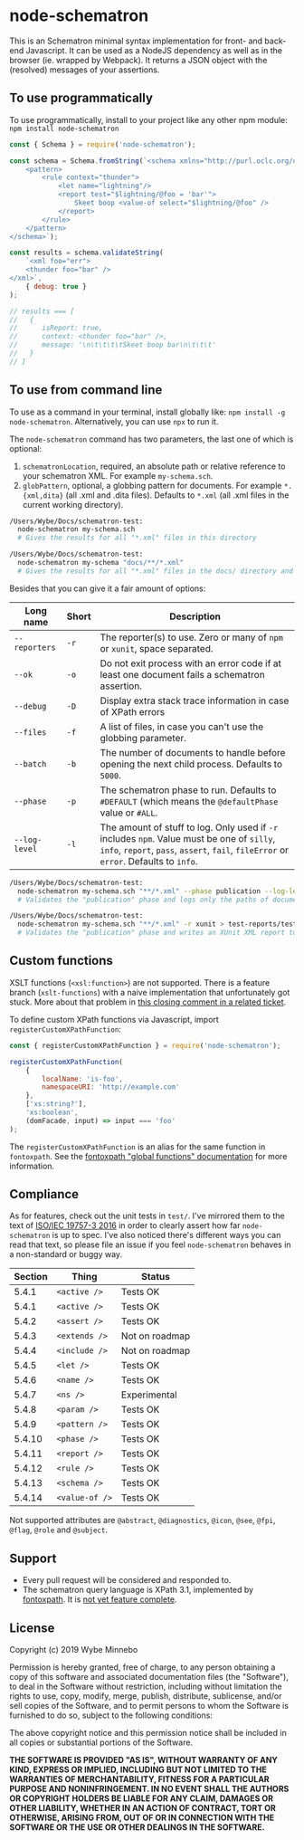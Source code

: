 # node-schematron

This is an Schematron minimal syntax implementation for front- and back-end Javascript. It can be used as
a NodeJS dependency as well as in the browser (ie. wrapped by Webpack). It returns a JSON object with the (resolved)
messages of your assertions.

## To use programmatically

To use programmatically, install to your project like any other npm module: `npm install node-schematron`

```js
const { Schema } = require('node-schematron');

const schema = Schema.fromString(`<schema xmlns="http://purl.oclc.org/dsdl/schematron">
	<pattern>
		<rule context="thunder">
			<let name="lightning"/>
			<report test="$lightning/@foo = 'bar'">
				Skeet boop <value-of select="$lightning/@foo" />
			</report>
		</rule>
	</pattern>
</schema>`);

const results = schema.validateString(
	`<xml foo="err">
	<thunder foo="bar" />
</xml>`,
	{ debug: true }
);

// results === [
//   {
//      isReport: true,
//      context: <thunder foo="bar" />,
//      message: '\n\t\t\t\tSkeet boop bar\n\t\t\t'
//   }
// ]
```

## To use from command line

To use as a command in your terminal, install globally like: `npm install -g node-schematron`. Alternatively, you can
use `npx` to run it.

The `node-schematron` command has two parameters, the last one of which is optional:

1. `schematronLocation`, required, an absolute path or relative reference to your schematron XML. For example
   `my-schema.sch`.
2. `globPattern`, optional, a globbing pattern for documents. For example `*.{xml,dita}` (all .xml and .dita files).
   Defaults to `*.xml` (all .xml files in the current working directory).

```sh
/Users/Wybe/Docs/schematron-test:
  node-schematron my-schema.sch
  # Gives the results for all "*.xml" files in this directory
```

```sh
/Users/Wybe/Docs/schematron-test:
  node-schematron my-schema "docs/**/*.xml"
  # Gives the results for all "*.xml" files in the docs/ directory and all subdirectories
```

Besides that you can give it a fair amount of options:

| Long name     | Short | Description                                                                                                                                                                         |
| ------------- | ----- | ----------------------------------------------------------------------------------------------------------------------------------------------------------------------------------- |
| `--reporters` | `-r`  | The reporter(s) to use. Zero or many of `npm` or `xunit`, space separated.                                                                                                          |
| `--ok`        | `-o`  | Do not exit process with an error code if at least one document fails a schematron assertion.                                                                                       |
| `--debug`     | `-D`  | Display extra stack trace information in case of XPath errors                                                                                                                       |
| `--files`     | `-f`  | A list of files, in case you can't use the globbing parameter.                                                                                                                      |
| `--batch`     | `-b`  | The number of documents to handle before opening the next child process. Defaults to `5000`.                                                                                        |
| `--phase`     | `-p`  | The schematron phase to run. Defaults to `#DEFAULT` (which means the `@defaultPhase` value or `#ALL`.                                                                               |
| `--log-level` | `-l`  | The amount of stuff to log. Only used if `-r` includes `npm`. Value must be one of `silly`, `info`, `report`, `pass`, `assert`, `fail`, `fileError` or `error`. Defaults to `info`. |

```sh
/Users/Wybe/Docs/schematron-test:
  node-schematron my-schema.sch "**/*.xml" --phase publication --log-level fail
  # Validates the "publication" phase and logs only the paths of documents that fail
```

```sh
/Users/Wybe/Docs/schematron-test:
  node-schematron my-schema.sch "**/*.xml" -r xunit > test-reports/test-report.xml
  # Validates the "publication" phase and writes an XUnit XML report to file
```

## Custom functions

XSLT functions (`<xsl:function>`) are not supported. There is a feature branch (`xslt-functions`)
with a naive implementation that unfortunately got stuck. More about that problem in
[this closing comment in a related ticket](https://github.com/wvbe/node-schematron/issues/1#issuecomment-873554478).

To define custom XPath functions via Javascript, import `registerCustomXPathFunction`:

```js
const { registerCustomXPathFunction } = require('node-schematron');

registerCustomXPathFunction(
	{
		localName: 'is-foo',
		namespaceURI: 'http://example.com'
	},
	['xs:string?'],
	'xs:boolean',
	(domFacade, input) => input === 'foo'
);
```

The `registerCustomXPathFunction` is an alias for the same function in `fontoxpath`. See the
[fontoxpath "global functions" documentation](https://github.com/FontoXML/fontoxpath#global-functions) for more
information.

## Compliance

As for features, check out the unit tests in `test/`. I've mirrored them to the text of [ISO/IEC 19757-3 2016](./docs/c055982_ISO_IEC_19757-3_2016.pdf) in order to clearly assert how far `node-schematron` is up to spec.
I've also noticed there's different ways you can read that text, so please file an issue if you feel `node-schematron`
behaves in a non-standard or buggy way.

| Section | Thing          | Status         |
| ------- | -------------- | -------------- |
| 5.4.1   | `<active />`   | Tests OK       |
| 5.4.1   | `<active />`   | Tests OK       |
| 5.4.2   | `<assert />`   | Tests OK       |
| 5.4.3   | `<extends />`  | Not on roadmap |
| 5.4.4   | `<include />`  | Not on roadmap |
| 5.4.5   | `<let />`      | Tests OK       |
| 5.4.6   | `<name />`     | Tests OK       |
| 5.4.7   | `<ns />`       | Experimental   |
| 5.4.8   | `<param />`    | Tests OK       |
| 5.4.9   | `<pattern />`  | Tests OK       |
| 5.4.10  | `<phase />`    | Tests OK       |
| 5.4.11  | `<report />`   | Tests OK       |
| 5.4.12  | `<rule />`     | Tests OK       |
| 5.4.13  | `<schema />`   | Tests OK       |
| 5.4.14  | `<value-of />` | Tests OK       |

Not supported attributes are `@abstract`, `@diagnostics`, `@icon`, `@see`, `@fpi`, `@flag`, `@role` and `@subject`.

## Support

-   Every pull request will be considered and responded to.
-   The schematron query language is XPath 3.1, implemented by [fontoxpath](https://www.npmjs.com/package/fontoxpath). It
    is [not yet feature complete](https://documentation.fontoxml.com/editor/latest/xpath-25591894.html).

## License

Copyright (c) 2019 Wybe Minnebo

Permission is hereby granted, free of charge, to any person obtaining a copy of this software and associated
documentation files (the "Software"), to deal in the Software without restriction, including without limitation the
rights to use, copy, modify, merge, publish, distribute, sublicense, and/or sell copies of the Software, and to permit
persons to whom the Software is furnished to do so, subject to the following conditions:

The above copyright notice and this permission notice shall be included in all copies or substantial portions of the
Software.

**THE SOFTWARE IS PROVIDED "AS IS", WITHOUT WARRANTY OF ANY KIND, EXPRESS OR IMPLIED, INCLUDING BUT NOT LIMITED TO THE
WARRANTIES OF MERCHANTABILITY, FITNESS FOR A PARTICULAR PURPOSE AND NONINFRINGEMENT. IN NO EVENT SHALL THE AUTHORS OR
COPYRIGHT HOLDERS BE LIABLE FOR ANY CLAIM, DAMAGES OR OTHER LIABILITY, WHETHER IN AN ACTION OF CONTRACT, TORT OR
OTHERWISE, ARISING FROM, OUT OF OR IN CONNECTION WITH THE SOFTWARE OR THE USE OR OTHER DEALINGS IN THE SOFTWARE.**
